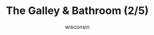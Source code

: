 ---
media: "images/rounds/soviet/bathroom_2.png"
media_type: image
title: The Galley & Bathroom (2/5)
author: [wisconsin]
desc: Marine Kwon Myong-hwa discovers the Kharkovchanka's onboard galley and bathroom.
---